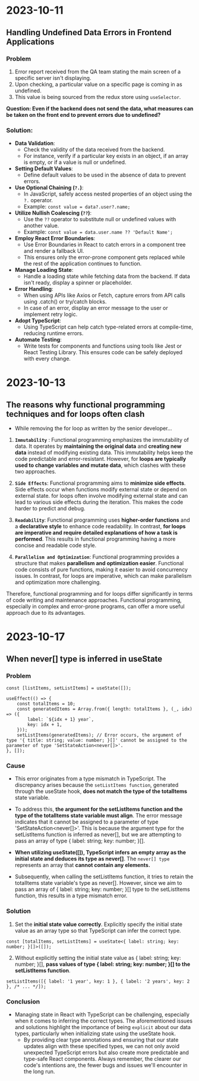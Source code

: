 # 2023-10-11
## Handling Undefined Data Errors in Frontend Applications
### Problem
1. Error report received from the QA team stating the main screen of a specific server isn't displaying.
2. Upon checking, a particular value on a specific page is coming in as undefined.
3. This value is being sourced from the redux store using `useSelector`.

**Question: Even if the backend does not send the data, what measures can be taken on the front end to prevent errors due to undefined?**


### Solution:

- **Data Validation**:
    - Check the validity of the data received from the backend.
    - For instance, verify if a particular key exists in an object, if an array is empty, or if a value is null or undefined.
- **Setting Default Values**:
    - Define default values to be used in the absence of data to prevent errors.
- **Use Optional Chaining (`?.`)**:
    - In JavaScript, safely access nested properties of an object using the `?.` operator.
    - Example: `const value = data?.user?.name;`
- **Utilize Nullish Coalescing (`??`)**:
    - Use the `??` operator to substitute null or undefined values with another value.
    - Example: `const value = data.user.name ?? 'Default Name';`
- **Employ React Error Boundaries**:
    - Use Error Boundaries in React to catch errors in a component tree and render a fallback UI.
    - This ensures only the error-prone component gets replaced while the rest of the application continues to function.
- **Manage Loading State**:
    - Handle a loading state while fetching data from the backend. If data isn't ready, display a spinner or placeholder.
- **Error Handling**:
    - When using APIs like Axios or Fetch, capture errors from API calls using .catch() or try/catch blocks.
    - In case of an error, display an error message to the user or implement retry logic.
- **Adopt TypeScript**:
    - Using TypeScript can help catch type-related errors at compile-time, reducing runtime errors.
- **Automate Testing**:
    - Write tests for components and functions using tools like Jest or React Testing Library. This ensures code can be safely deployed with every change.
 


# 2023-10-13
## The reasons why functional programming techniques and for loops often clash

- While removing the for loop as written by the senior developer...

1. **`Immutability`** : Functional programming emphasizes the immutability of data. It operates by **maintaining the original data** and **creating new data** instead of modifying existing data. This immutability helps keep the code predictable and error-resistant. However, for **loops are typically used to change variables and mutate data**, which clashes with these two approaches.

2. **`Side Effects`**: Functional programming aims to **minimize side effects**. Side effects occur when functions modify external state or depend on external state. for loops often involve modifying external state and can lead to various side effects during the iteration. This makes the code harder to predict and debug.

4. **`Readability`**: Functional programming uses **higher-order functions** and a **declarative style** to enhance code readability. In contrast, **for loops are imperative and require detailed explanations of how a task is performed**. This results in functional programming having a more concise and readable code style.

5. **`Parallelism and Optimization`**: Functional programming provides a structure that makes **parallelism and optimization easier**. Functional code consists of pure functions, making it easier to avoid concurrency issues. In contrast, for loops are imperative, which can make parallelism and optimization more challenging.

Therefore, functional programming and for loops differ significantly in terms of code writing and maintenance approaches. Functional programming, especially in complex and error-prone programs, can offer a more useful approach due to its advantages.


# 2023-10-17
## When never[] type is inferred in useState
### Problem

```tsx
const [listItems, setListItems] = useState([]);

useEffect(() => {
    const totalItems = 10;
    const generatedItems = Array.from({ length: totalItems }, (_, idx) => ({
        label: `${idx + 1} year`, 
        key: idx + 1,
    }));
    setListItems(generatedItems); // Error occurs, the argument of type '{ title: string; value: number; }[]' cannot be assigned to the parameter of type 'SetStateAction<never[]>'.
}, []);
```

### Cause
- This error originates from a type mismatch in TypeScript. The discrepancy arises because the `setListItems function`, generated through the useState hook, **does not match the type of the totalItems** state variable.

- To address this, **the argument for the setListItems function and the type of the totalItems state variable must align**. The error message indicates that it cannot be assigned to a parameter of type 'SetStateAction<never[]>'. This is because the argument type for the setListItems function is inferred as never[], but we are attempting to pass an array of type { label: string; key: number; }[].

- **When utilizing useState([]), TypeScript infers an empty array as the initial state and deduces its type as never[]**. The `never[] type` represents an array that **cannot contain any elements.**

- Subsequently, when calling the setListItems function, it tries to retain the totalItems state variable's type as never[]. However, since we aim to pass an array of { label: string; key: number; }[] type to the setListItems function, this results in a type mismatch error.

### Solution
1. Set the **initial state value correctly**. Explicitly specify the initial state value as an array type so that TypeScript can infer the correct type.
```tsx
const [totalItems, setListItems] = useState<{ label: string; key: number; }[]>([]);
```

2. Without explicitly setting the initial state value as { label: string; key: number; }[], **pass values of type { label: string; key: number; }[] to the setListItems function**.
```tsx
setListItems([{ label: '1 year', key: 1 }, { label: '2 years', key: 2 }, /* ... */]);
```

### Conclusion
- Managing state in React with TypeScript can be challenging, especially when it comes to inferring the correct types. The aforementioned issues and solutions highlight the importance of being `explicit` about our data types, particularly when initializing state using the useState hook.
  - By providing clear type annotations and ensuring that our state updates align with these specified types, we can not only avoid unexpected TypeScript errors but also create more predictable and type-safe React components. Always remember, the clearer our code's intentions are, the fewer bugs and issues we'll encounter in the long run.




